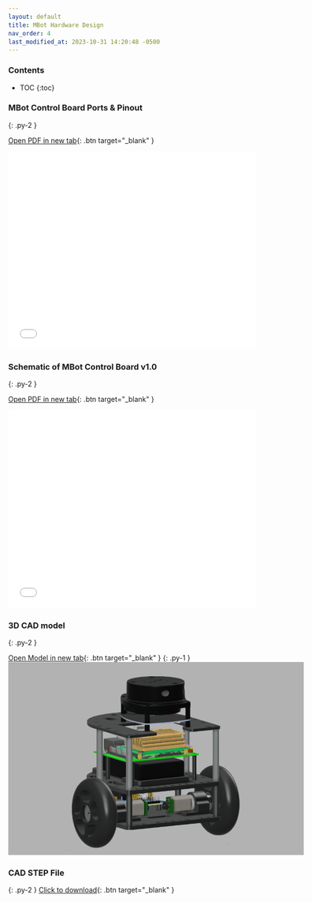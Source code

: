 ```yaml
---
layout: default
title: MBot Hardware Design
nav_order: 4
last_modified_at: 2023-10-31 14:20:48 -0500
---
```


### Contents
* TOC
{:toc}


### MBot Control Board Ports & Pinout 
{: .py-2 }

[Open PDF in new tab](/assets/pdfs/MBot_ControlBoard_Pinout.pdf){: .btn target="_blank" }

<iframe src="/assets/pdfs/MBot_ControlBoard_Pinout.pdf" style="width:100%; height:400px;" frameborder="0"></iframe>

### Schematic of MBot Control Board v1.0
{: .py-2 }

[Open PDF in new tab](/assets/pdfs/Schematic_MBotControlBoard_V1.0.pdf){: .btn target="_blank" }

<iframe src="/assets/pdfs/Schematic_MBotControlBoard_V1.0.pdf" style="width:100%; height:400px;" frameborder="0"></iframe>

### 3D CAD model 
{: .py-2 }

[Open Model in new tab](https://a360.co/3FDWpSI){: .btn target="_blank" }
{: .py-1 }
<a class="image-link" href="/assets/images/cad-model.png">
    <img src="/assets/images/cad-model.png" alt="" style="max-width:600px;"/>
</a>

### CAD STEP File
{: .py-2 }
[Click to download](https://drive.google.com/file/d/1D-Uv0bTrep5dP9hqFcUJzacKScKZ9SKs){: .btn target="_blank" }